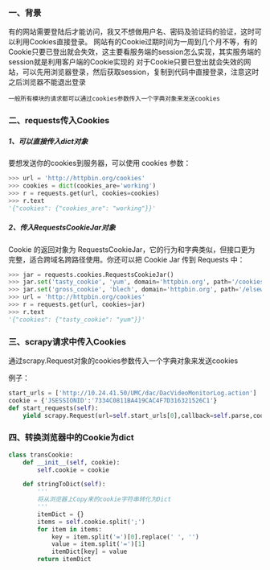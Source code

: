 ### 一、背景
有的网站需要登陆后才能访问，我又不想做用户名、密码及验证码的验证，这时可以利用Cookies直接登录。
网站有的Cookie过期时间为一周到几个月不等，有的Cookie只要已登出就会失效，这主要看服务端的session怎么实现，其实服务端的session就是利用客户端的Cookie实现的
对于Cookie只要已登出就会失效的网站，可以先用浏览器登录，然后获取session，复制到代码中直接登录，注意这时之后浏览器不能退出登录
```
一般所有模块的请求都可以通过cookies参数传入一个字典对象来发送cookies
```

### 二、requests传入Cookies
##### 1、可以直接传入dict对象
要想发送你的cookies到服务器，可以使用 cookies 参数：

```python
>>> url = 'http://httpbin.org/cookies'
>>> cookies = dict(cookies_are='working')
>>> r = requests.get(url, cookies=cookies)
>>> r.text
'{"cookies": {"cookies_are": "working"}}'
```

##### 2、传入RequestsCookieJar对象
Cookie 的返回对象为 RequestsCookieJar，它的行为和字典类似，但接口更为完整，适合跨域名跨路径使用。你还可以把 Cookie Jar 传到 Requests 中：

```python
>>> jar = requests.cookies.RequestsCookieJar()
>>> jar.set('tasty_cookie', 'yum', domain='httpbin.org', path='/cookies')
>>> jar.set('gross_cookie', 'blech', domain='httpbin.org', path='/elsewhere')
>>> url = 'http://httpbin.org/cookies'
>>> r = requests.get(url, cookies=jar)
>>> r.text
'{"cookies": {"tasty_cookie": "yum"}}'
```

### 三、scrapy请求中传入Cookies
通过scrapy.Request对象的cookies参数传入一个字典对象来发送cookies

例子：
```python
start_urls = ['http://10.24.41.50/UMC/dac/DacVideoMonitorLog.action']
cookie = {'JSESSIONID':'7334C0811BA419CAC4F7D316321526C1'}
def start_requests(self):
    yield scrapy.Request(url=self.start_urls[0],callback=self.parse,cookies=self.cookie)  # 这里带着cookie发出请求
```

### 四、转换浏览器中的Cookie为dict
```python
class transCookie:
    def __init__(self, cookie):
        self.cookie = cookie

    def stringToDict(self):
        '''
        将从浏览器上Copy来的cookie字符串转化为Dict
        '''
        itemDict = {}
        items = self.cookie.split(';')
        for item in items:
            key = item.split('=')[0].replace(' ', '')
            value = item.split('=')[1]
            itemDict[key] = value
        return itemDict
```
